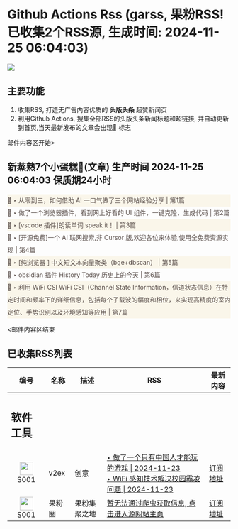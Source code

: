 # Github Actions Rss (garss, 果粉RSS! 已收集2个RSS源, 生成时间: 2024-11-25 06:04:03)

![](https://cdn.jsdelivr.net/gh/xinkeji/garss/_media/ga-rss.png)



## 主要功能
1. 收集RSS, 打造无广告内容优质的 **头版头条** 超赞新闻页
2. 利用Github Actions, 搜集全部RSS的头版头条新闻标题和超链接, 并自动更新到首页,当天最新发布的文章会出现🌈 标志

邮件内容区开始>
<h2>新蒸熟7个小蛋糕🍰(文章) 生产时间 2024-11-25 06:04:03 保质期24小时</h2>

<div style='line-height:3;background-color:#FAF6EA;' ><a href='https://www.v2ex.com/t/1092214#reply0' style="line-height:2;text-decoration:none;display:block;color:#584D49;">🌈 ‣ 从零到三，如何借助 AI 一口气做了三个网站经验分享 | 第1篇</a></div><div style='line-height:3;' ><a href='https://www.v2ex.com/t/1092213#reply1' style="line-height:2;text-decoration:none;display:block;color:#584D49;">🌈 ‣ 做了一个浏览器插件，看到网上好看的 UI 组件，一键克隆，生成代码 | 第2篇</a></div><div style='line-height:3;background-color:#FAF6EA;' ><a href='https://www.v2ex.com/t/1092210#reply2' style="line-height:2;text-decoration:none;display:block;color:#584D49;">🌈 ‣ [vscode 插件]朗读单词 speak it！ | 第3篇</a></div><div style='line-height:3;' ><a href='https://www.v2ex.com/t/1092162#reply9' style="line-height:2;text-decoration:none;display:block;color:#584D49;">🌈 ‣ [开源免费]一个 AI 联网搜索,非 Cursor 版,欢迎各位来体验,使用全免费资源实现 | 第4篇</a></div><div style='line-height:3;background-color:#FAF6EA;' ><a href='https://www.v2ex.com/t/1092188#reply3' style="line-height:2;text-decoration:none;display:block;color:#584D49;">🌈 ‣ [纯浏览器 ] 中文短文本向量聚类（bge+dbscan） | 第5篇</a></div><div style='line-height:3;' ><a href='https://www.v2ex.com/t/1092155#reply5' style="line-height:2;text-decoration:none;display:block;color:#584D49;">🌈 ‣ obsidian 插件 History Today 历史上的今天 | 第6篇</a></div><div style='line-height:3;background-color:#FAF6EA;' ><a href='https://www.v2ex.com/t/1092132#reply5' style="line-height:2;text-decoration:none;display:block;color:#584D49;">🌈 ‣ 利用 WiFi CSI WiFi CSI（Channel State Information，信道状态信息）在特定时间和频率下的详细信息，包括每个子载波的幅度和相位，来实现高精度的室内定位、手势识别以及环境感知等应用 | 第7篇</a></div>

<邮件内容区结束

## 已收集RSS列表

| 编号 | 名称 | 描述 | RSS | 最新内容 |
| --- | --- | --- | --- | --- |
| <h2 id="软件工具">软件工具</h2> |  |   |  |  |
| <div id="S001" style="text-align: center;"><img src="https://cdn.jsdelivr.net/gh/zhaoolee/garss/_media/favicon/S001.png" width="30px" style="width:30px;height: auto;"/><br><span>S001</span></div> | v2ex | 创意 | [‣ 做了一个只有中国人才能玩的游戏 \| 2024-11-23](https://www.v2ex.com/t/1091956#reply169)<br/>[‣ WiFi 感知技术解决校园霸凌问题 \| 2024-11-23](https://www.v2ex.com/t/1092014#reply74) | [订阅地址](https://www.v2ex.com/feed/tab/creative.xml) |
| <div id="S001" style="text-align: center;"><img src="https://cdn.jsdelivr.net/gh/zhaoolee/garss/_media/favicon/S001.png" width="30px" style="width:30px;height: auto;"/><br><span>S001</span></div> | 果粉圈 | 果粉集聚之地 | [暂无法通过爬虫获取信息, 点击进入源网站主页](https://g0f.cn) | [订阅地址](https://g0f.cn/rss.xml) |




